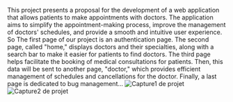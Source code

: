  This project presents a proposal for the development of a web application that allows patients to make appointments with doctors. The application aims to simplify the appointment-making process, improve the management of doctors' schedules, and provide a smooth and intuitive user experience.
So The first page of our project is an authentication page. The second page, called "home," displays doctors and their specialties, along with a search bar to make it easier for patients to find doctors. The third page helps facilitate  the booking of medical consultations for patients. Then, this data  will be sent to another page, "doctor," which provides efficient management of schedules and cancellations for the doctor. Finally, a last page is dedicated to bug management...
![Capture1 de projet](https://github.com/user-attachments/assets/4fd0a47f-c56b-4541-b0fe-e5d1b2d42f7f)
![Capture2 de projet](https://github.com/user-attachments/assets/735283cb-1a29-4576-b306-52304c443c55)
